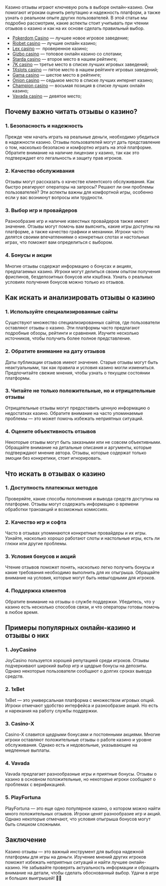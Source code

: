 Казино отзывы играют ключевую роль в выборе онлайн-казино. Они помогают игрокам оценить репутацию и надежность платформ, а также узнать о реальном опыте других пользователей. В этой статье мы подробно рассмотрим, какие аспекты стоит учитывать при чтении отзывов о казино и как на их основе сделать правильный выбор.

* [Pokerdom Casino](https://brandplay.link/FwVc4f) — лучшее новое игровое заведение;
* [Riobet casino](https://brandplay.link/TnjsxFvH) — лучшие онлайн казино;
* [Lex casino](https://brandplay.link/VMqNXPFs) —  проверенное казино;
* [Gizbo casino](https://brandplay.link/rvzLrVLp) — топовое онлайн казино со слотами;
* [Starda casino](https://brandplay.link/HDcDrxLk) — второе место в нашем рейтинге;
* [7K casino](https://brandplay.link/dd46bNgD) — третье место в списке лучших игровых заведений;
* [1Xslots casino](https://brandplay.link/J2ZbqMPZ) — пятое место в нашем рейтинге игровых заведений;
* [Gama casino](https://brandplay.link/RD52jZbL) — шестое место в рейтинге;
* [Onion casino](https://brandplay.link/8LcS6Djb) — седьмое место в списке лучших интернет казино;
* [Champion casino](https://temon-gter.cfd/go/9n8?p56190p303844p3509t17502) — восьмая позиция в списке лучших онлайн казино;
* [Vavada casino](https://vavadapartner.pro/?promo=75590753-cc8b-4c4a-8d71-99b7a2293439-jud\&target=register) — девятое место;



## Почему важно читать отзывы о казино?

### 1. Безопасность и надежность

Прежде чем начать играть на реальные деньги, необходимо убедиться в надежности казино. Отзывы пользователей могут дать представление о том, насколько безопасно и комфортно играть на этой платформе. Обратите внимание на наличие лицензии у казино, так как это подтверждает его легальность и защиту прав игроков.

### 2. Качество обслуживания

Отзывы могут рассказать о качестве клиентского обслуживания. Как быстро реагируют операторы на запросы? Решают ли они проблемы пользователей? Эти аспекты важны для комфортной игры, особенно если у вас возникнут вопросы или трудности.

### 3. Выбор игр и провайдеров

Разнообразие игр и наличие известных провайдеров также имеют значение. Отзывы могут помочь вам выяснить, какие игры доступны на платформе, а также качество графики и механики. Игроки часто делятся своими впечатлениями о конкретных слотах и настольных играх, что поможет вам определиться с выбором.

### 4. Бонусы и акции

Многие отзывы содержат информацию о бонусах и акциях, предлагаемых казино. Игроки могут делиться своим опытом получения фриспинов, бездепозитных бонусов или кэшбэка. Узнать о реальных условиях получения бонусов можно только из отзывов.

## Как искать и анализировать отзывы о казино

### 1. Используйте специализированные сайты

Существуют множество специализированных сайтов, где пользователи оставляют отзывы о казино. Эти платформы часто предлагают подробные обзоры, рейтинги и сравнения. Изучите несколько источников, чтобы получить более полное представление.

### 2. Обратите внимание на дату отзывов

Даты публикации отзывов имеют значение. Старые отзывы могут быть неактуальными, так как правила и условия казино могли измениться. Предпочитайте свежие мнения, чтобы узнать о текущем состоянии платформы.

### 3. Читайте не только положительные, но и отрицательные отзывы

Отрицательные отзывы могут предоставить ценную информацию о недостатках казино. Обратите внимание на часто упоминаемые проблемы — это может помочь избежать неприятных ситуаций.

### 4. Оцените объективность отзывов

Некоторые отзывы могут быть заказными или не совсем объективными. Обращайте внимание на детальные описания и аргументы, которые подтверждают мнение автора. Отзывы, которые содержат только эмоции без конкретики, стоит игнорировать.

## Что искать в отзывах о казино

### 1. Доступность платежных методов

Проверяйте, какие способы пополнения и вывода средств доступны на платформе. Отзывы могут содержать информацию о времени обработки транзакций и возможных комиссиях.

### 2. Качество игр и софта

Часто в отзывах упоминаются конкретные провайдеры и их игры. Узнайте, насколько хорошо работают слоты и настольные игры, есть ли глюки или другие проблемы.

### 3. Условия бонусов и акций

Чтение отзывов поможет понять, насколько легко получить бонусы и какие требования необходимо выполнить для их отыгрыша. Обращайте внимание на условия, которые могут быть невыгодными для игроков.

### 4. Поддержка клиентов

Обратите внимание на отзывы о службе поддержки. Убедитесь, что у казино есть несколько способов связи, и что операторы готовы помочь в любое время.

## Примеры популярных онлайн-казино и отзывы о них

### 1. **JoyCasino**

JoyCasino пользуется хорошей репутацией среди игроков. Отзывы подчеркивают широкий выбор игр и щедрые бонусы на депозиты. Однако некоторые пользователи сообщают о долгих сроках вывода средств.

### 2. **1xBet**

1xBet — это универсальная платформа с множеством игровых опций. Игроки отмечают удобство интерфейса и разнообразие акций. Но есть и нарекания на работу службы поддержки.

### 3. **Casino-X**

Casino-X славится щедрыми бонусами и постоянными акциями. Многие игроки оставляют положительные отзывы о работе казино и уровне обслуживания. Однако есть и недовольные, указывающие на медленные выплаты.

### 4. **Vavada**

Vavada предлагает разнообразные игры и приятные бонусы. Отзывы о казино в основном положительные, но некоторые игроки сообщают о проблемах с верификацией.

### 5. **PlayFortuna**

PlayFortuna — это еще одно популярное казино, о котором можно найти много положительных отзывов. Игроки ценят разнообразие игр и акций. Однако некоторые отмечают, что условия отыгрыша бонусов могут быть слишком сложными.

## Заключение

Казино отзывы — это важный инструмент для выбора надежной платформы для игры на деньги. Изучение мнений других игроков поможет избежать неприятных ситуаций и найти лучшее онлайн-казино. Не забывайте проверять актуальность информации и обращать внимание на детали, чтобы сделать обоснованный выбор. Удачи в игре и больших выигрышей! 🎰💸
